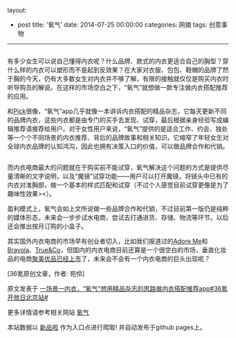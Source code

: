 layout: 
  - post 
title: '氧气' 
date: 2014-07-25 00:00:00 
categories: 网摘 
tags: 创意事物 
---

<p><img src="http://a.36krcnd.com/photo/2014/5abc459b932efea91a44903f3ef89fc1.jpg" alt=""/></p>

<p>有多少女生可以说自己懂得内衣呢？什么品牌、款式的内衣更适合自己的胸型？穿什么样的内衣可以塑形而不是起到反效果？在大家对衣服、包包、鞋帽的品牌了然于胸的今天，仍有大多数女生对内衣并不够了解，有限的接触就仅仅是购买内衣时听导购员的解说。在这样的市场空白之下，“氧气”就想做一款专注做内衣搭配推荐的应用。</p>

<p>和<a target="_blank" data-no-turbolink="true" href="http://www.36kr.com/p/204704.html">Pick</a>很像，“氧气”app几乎就像一本讲诉内衣搭配的精品杂志，它每天更新不同的品牌内衣，这些内衣都是由专门的买手去发现、试穿，最后根据亲身经验写成编辑推荐语推荐给用户。对于女性用户来说，“氧气”提供的是适合工作、约会、独处等一个个不同场景的内衣推荐、背后的品牌故事和相关知识，它缩窄了年轻女生对全球内衣品牌的认知鸿沟，因此也拥有决策入口的价值，可以做品牌合作和代销。</p>

<p><img src="http://a.36krcnd.com/photo/2014/0aed0499e0909fb271284405c5bc3745.jpg" alt=""/></p>

<p>而内衣电商最大的问题就在于购买前不能试穿，氧气解决这个问题的方式是提供尽量清晰的文字说明，以及“魔镜”试穿功能——用户可以打开魔镜，将镜头中已有的内衣对准胸部，做一个基本的样式匹配和试穿（不过个人感觉目前试穿更像是为了趣味性效果&gt;&lt;）。</p>

<p>盈利模式上，氧气会如上文所说做一些品牌合作和代销，不过目前第一版仍是纯粹的媒体形态，未来会一步步试水电商，尝试去打通进货、存储、物流等环节。以后还会推出按月订购的小盒子。</p>

<p>其实国外内衣电商的市场早有创业者切入，比如我们报道过的<a target="_blank" data-no-turbolink="true" href="http://www.36kr.com/p/116289.html">Adore Me</a>和<a target="_blank" data-no-turbolink="true" href="http://www.36kr.com/p/87184.html">Brayola</a>、<a target="_blank" data-no-turbolink="true" href="http://www.36kr.com/p/114182.html">True&amp;Co</a>，但国内的内衣电商目前还算是一个很空白的市场，垂直化妆品的电商<a target="_blank" data-no-turbolink="true" href="http://www.36kr.com/p/212058.html">聚美优品已经上市</a>了，未来会不会有一个内衣电商的巨头出现呢？</p>
					<p>[<span>36氪</span>原创文章，作者: 苑伶]</p>
					<p></p>  



原文发表于 [一场景一内衣，“氧气”想用精品杂志的思路做内衣搭配推荐app#36氪开放日北京站#](http://www.36kr.com/p/212871.html)  

更多详情请参考相关网站 [氧气](http://www.o2bra.com/)  

本站数据以 [新品啦](http://xinpinla.com/) 作为入口点进行爬取! 并自动发布于github pages上。  
